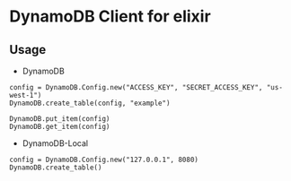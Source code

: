 DynamoDB Client for elixir
===

Usage
---
* DynamoDB

```
config = DynamoDB.Config.new("ACCESS_KEY", "SECRET_ACCESS_KEY", "us-west-1")
DynamoDB.create_table(config, "example")

DynamoDB.put_item(config)
DynamoDB.get_item(config)
```


* DynamoDB-Local

```
config = DynamoDB.Config.new("127.0.0.1", 8080)
DynamoDB.create_table()
```
